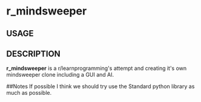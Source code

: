 # r_mindsweeper

## USAGE


## DESCRIPTION
**r_mindsweeper** is a r/learnprogramming's attempt and creating it's own mindsweeper clone including a GUI and AI.


##Notes
If possible I think we should try use the Standard python library  as much as possible.
